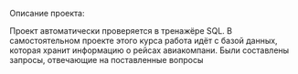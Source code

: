 Описание проекта:

Проект автоматически проверяется в тренажёре SQL. В самостоятельном проекте этого курса работа идёт с базой данных, которая хранит информацию о рейсах авиакомпани. Были составлены запросы, отвечающие на поставленные вопросы

